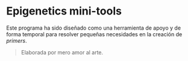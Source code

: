 # Epigenetics mini-tools

Este programa ha sido diseñado como una herramienta de apoyo y de forma temporal para resolver pequeñas necesidades en la creación de *primers*.

> Elaborada por mero amor al arte.
 